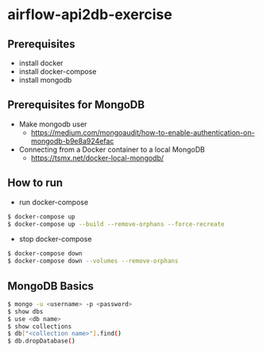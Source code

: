 # airflow-api2db-exercise

## Prerequisites
- install docker
- install docker-compose
- install mongodb

## Prerequisites for MongoDB
- Make mongodb user
    - https://medium.com/mongoaudit/how-to-enable-authentication-on-mongodb-b9e8a924efac
- Connecting from a Docker container to a local MongoDB
    - https://tsmx.net/docker-local-mongodb/

## How to run
- run docker-compose
```bash
$ docker-compose up
$ docker-compose up --build --remove-orphans --force-recreate
```

- stop docker-compose
```bash
$ docker-compose down
$ docker-compose down --volumes --remove-orphans
```

## MongoDB Basics
```bash
$ mongo -u <username> -p <password>
$ show dbs
$ use <db name>
$ show collections
$ db["<collection name>"].find()
$ db.dropDatabase()
```